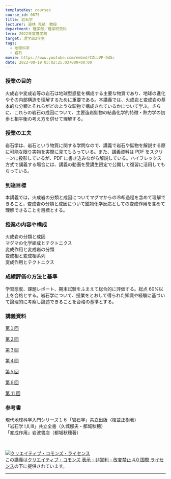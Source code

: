 ```yaml
---
templateKey: courses
course_id: 0875
title: 岩石学
lecturer: 道林 克禎　教授
department: 理学部／理学研究科
term: 2022年度春学期
target: 理学部2年生
tags:
  - 地球科学
  - 岩石
movie: https://www.youtube.com/embed/CZLLVP-Qd5c
date: 2022-08-19 05:02:25.037000+00:00
---
```


### 授業の目的

火成岩や変成岩等の岩石は地球型惑星を構成する主要な物質であり、地球の進化やその内部構造を理解するために重要である。本講義では、火成岩と変成岩の基本的な分類とそれらがどのような鉱物で構成されているかについて学ぶ。さらに、これらの岩石の成因について、主要造岩鉱物の結晶化学的特徴・熱力学の初歩と相平衡の考え方を併せて理解する。

### 授業の工夫

岩石学は、岩石という物質に関する学問なので、講義で岩石や鉱物を解説する際に可能な限り実物を実際に見てもらっている。また、講義資料は PDF をスクリーンに投影しているが、PDF に書き込みながら解説している。ハイフレックス方式で講義する場合には、講義の動画を受講生限定で公開して復習に活用してもらっている。

### 到達目標

本講義では，火成岩の分類と成因についてマグマからの冷却過程を含めて理解できること，変成岩の分類と成因について鉱物化学反応としての変成作用を含めて理解できることを目標とする。

### 授業の内容や構成

火成岩の分類と成因  
マグマの化学組成とテクトニクス  
変成作用と変成岩の分類  
変成相と変成相系列  
変成作用とテクトニクス

### 成績評価の方法と基準

学習態度、課題レポート、期末試験をふまえて総合的に評価する。総点 60%以上を合格とする。岩石学について、授業をとおして得られた知識や経験に基づいて論理的に考察し論述できることを合格の基準とする。

### 講義資料　

[第１回](https://ocw.nagoya-u.jp/files/875/岩石学第１回.pdf)

[第２回](https://ocw.nagoya-u.jp/files/875/岩石学第２回.pdf)

[第３回](https://ocw.nagoya-u.jp/files/875/岩石学第３回.pdf)

[第４回](https://ocw.nagoya-u.jp/files/875/岩石学第4回.pdf)

[第５回](https://ocw.nagoya-u.jp/files/875/岩石学第５回.pdf)

[第６回](https://ocw.nagoya-u.jp/files/875/岩石学第６回.pdf)

[第 11 回](https://ocw.nagoya-u.jp/files/875/岩石学第１１回.pdf)

### 参考書

現代地球科学入門シリーズ１６「岩石学」共立出版（榎並正樹著）  
「岩石学 I,II,III」共立全書（久城郁夫・都城秋穂）  
「変成作用」岩波書店（都城秋穂著）

<br>

<a rel="license" href="http://creativecommons.org/licenses/by-nc-sa/4.0/"><img alt="クリエイティブ・コモンズ・ライセンス" style="border-width:0;text-align:right;" data-src="" src="https://i.creativecommons.org/l/by-nc-sa/4.0/88x31.png" /></a><br />この講義は<a rel="license" href="http://creativecommons.org/licenses/by-nc-sa/4.0/">クリエイティブ・コモンズ 表示 - 非営利 - 改変禁止 4.0 国際 ライセンス</a>の下に提供されています。

---
